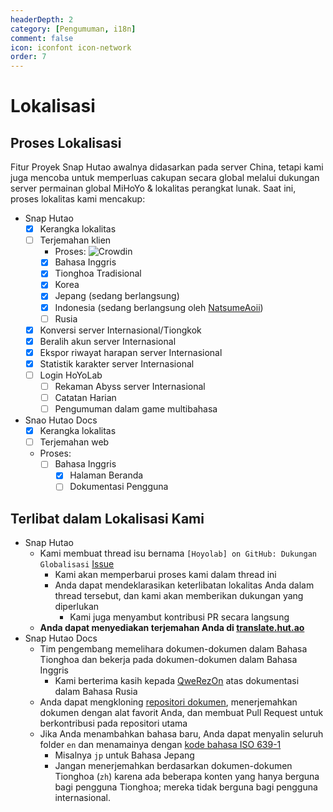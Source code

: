 ```yaml
---
headerDepth: 2
category: [Pengumuman, i18n]
comment: false
icon: iconfont icon-network
order: 7
---
```


# Lokalisasi

## Proses Lokalisasi

Fitur Proyek Snap Hutao awalnya didasarkan pada server China, tetapi kami juga mencoba untuk memperluas cakupan secara global melalui dukungan server permainan global MiHoYo & lokalitas perangkat lunak. Saat ini, proses lokalitas kami mencakup:

- Snap Hutao
  - [x] Kerangka lokalitas
  - [ ] Terjemahan klien
    - Proses: ![Crowdin](https://badges.crowdin.net/snap-hutao/localized.svg)
    - [x] Bahasa Inggris
    - [x] Tionghoa Tradisional
    - [x] Korea
    - [x] Jepang (sedang berlangsung)
    - [x] Indonesia (sedang berlangsung oleh [NatsumeAoii](https://github.com/NatsumeAoii))
    - [ ] Rusia
  - [x] Konversi server Internasional/Tiongkok
  - [x] Beralih akun server Internasional
  - [x] Ekspor riwayat harapan server Internasional
  - [x] Statistik karakter server Internasional
  - [ ] Login HoYoLab
    - [ ] Rekaman Abyss server Internasional
    - [ ] Catatan Harian
    - [ ] Pengumuman dalam game multibahasa
- Snao Hutao Docs
  - [x] Kerangka lokalitas
  - [ ] Terjemahan web
  - Proses:
    - [ ] Bahasa Inggris
      - [x] Halaman Beranda
      - [ ] Dokumentasi Pengguna

## Terlibat dalam Lokalisasi Kami

- Snap Hutao
  - Kami membuat thread isu bernama `[Hoyolab] on GitHub: Dukungan Globalisasi` [Issue](https://github.com/DGP-Studio/Snap.Hutao/issues/144)
    - Kami akan memperbarui proses kami dalam thread ini
    - Anda dapat mendeklarasikan keterlibatan lokalitas Anda dalam thread tersebut, dan kami akan memberikan dukungan yang diperlukan
      - Kami juga menyambut kontribusi PR secara langsung
  - **Anda dapat menyediakan terjemahan Anda di [translate.hut.ao](https://translate.hut.ao)**
- Snap Hutao Docs
  - Tim pengembang memelihara dokumen-dokumen dalam Bahasa Tionghoa dan bekerja pada dokumen-dokumen dalam Bahasa Inggris
    - Kami berterima kasih kepada [QweRezOn](https://github.com/QweRezOn) atas dokumentasi dalam Bahasa Rusia
  - Anda dapat mengkloning [repositori dokumen](https://github.com/DGP-Studio/Snap.Hutao.Docs), menerjemahkan dokumen dengan alat favorit Anda, dan membuat Pull Request untuk berkontribusi pada repositori utama
  - Jika Anda menambahkan bahasa baru, Anda dapat menyalin seluruh folder `en` dan menamainya dengan [kode bahasa ISO 639-1](https://en.wikipedia.org/wiki/List_of_ISO_639-1_codes)
    - Misalnya `jp` untuk Bahasa Jepang
    - Jangan menerjemahkan berdasarkan dokumen-dokumen Tionghoa (`zh`) karena ada beberapa konten yang hanya berguna bagi pengguna Tionghoa; mereka tidak berguna bagi pengguna internasional.
